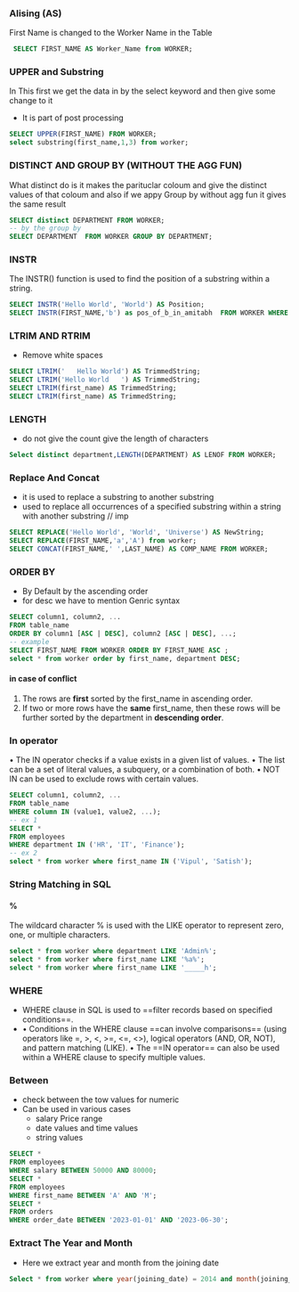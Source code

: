 ### Alising (AS)
First Name is changed to the Worker Name in the Table 
```SQL
 SELECT FIRST_NAME AS Worker_Name from WORKER;
```
### UPPER and Substring 
In This first we get the data in by the select keyword and then give some change to it
- It is part of post processing 
```sql
SELECT UPPER(FIRST_NAME) FROM WORKER;
select substring(first_name,1,3) from worker;
```
### DISTINCT  AND GROUP BY (WITHOUT THE AGG FUN)
What distinct do is it makes the parituclar coloum and give the distinct values of that coloum and also if we appy Group by without agg fun it gives the same result 
```sql
SELECT distinct DEPARTMENT FROM WORKER;
-- by the group by
SELECT DEPARTMENT  FROM WORKER GROUP BY DEPARTMENT;
```

### INSTR
The INSTR() function is used to find the position of a substring within a string.
```SQL
SELECT INSTR('Hello World', 'World') AS Position;
SELECT INSTR(FIRST_NAME,'b') as pos_of_b_in_amitabh  FROM WORKER WHERE first_name = 'Amitabh';

```

### LTRIM AND RTRIM 
- Remove white spaces 
```sql
SELECT LTRIM('   Hello World') AS TrimmedString;
SELECT LTRIM('Hello World   ') AS TrimmedString;
SELECT LTRIM(first_name) AS TrimmedString;
SELECT LTRIM(first_name) AS TrimmedString;
```
### LENGTH 
- do not give the count give the length of characters 
```sql
Select distinct department,LENGTH(DEPARTMENT) AS LENOF FROM WORKER;
```
### Replace  And Concat 
- it is used to replace a substring to another substring
- used to replace all occurrences of a specified substring within a string with another substring // imp 
```sql
SELECT REPLACE('Hello World', 'World', 'Universe') AS NewString;
SELECT REPLACE(FIRST_NAME,'a','A') from worker;
SELECT CONCAT(FIRST_NAME,' ',LAST_NAME) AS COMP_NAME FROM WORKER;
```
### ORDER BY 
- By Default by the ascending order 
- for desc we have to mention 
Genric syntax
```sql
SELECT column1, column2, ...
FROM table_name
ORDER BY column1 [ASC | DESC], column2 [ASC | DESC], ...;
-- example 
SELECT FIRST_NAME FROM WORKER ORDER BY FIRST_NAME ASC ; 
select * from worker order by first_name, department DESC;
```
#### in case of conflict 
1. The rows are **first** sorted by the first_name in ascending order.
2. If two or more rows have the **same** first_name, then these rows will be further sorted by the department in **descending order**.

### In operator 

• The IN operator checks if a value exists in a given list of values.
• The list can be a set of literal values, a subquery, or a combination of both.
• NOT IN can be used to exclude rows with certain values.
```sql
SELECT column1, column2, ...
FROM table_name
WHERE column IN (value1, value2, ...);
-- ex 1
SELECT * 
FROM employees
WHERE department IN ('HR', 'IT', 'Finance');
-- ex 2
select * from worker where first_name IN ('Vipul', 'Satish');
```

### String Matching in SQL
#### % 
The wildcard character % is used with the LIKE operator to represent zero, one, or multiple characters.
```sql
select * from worker where department LIKE 'Admin%';
select * from worker where first_name LIKE '%a%';
select * from worker where first_name LIKE '_____h';
```
### WHERE 
- WHERE clause in SQL is used to ==filter records based on specified conditions==. 
- • Conditions in the WHERE clause ==can involve comparisons== (using operators like =, >, <, >=, <=, <>), logical operators (AND, OR, NOT), and pattern matching (LIKE).
• The ==IN operator== can also be used within a WHERE clause to specify multiple values.

### Between 
- check between the tow values for numeric 
- Can be used in various cases 
   - salary Price range 
   - date values and time values 
   - string values 
```sql 
SELECT * 
FROM employees
WHERE salary BETWEEN 50000 AND 80000;
SELECT * 
FROM employees
WHERE first_name BETWEEN 'A' AND 'M';
SELECT * 
FROM orders
WHERE order_date BETWEEN '2023-01-01' AND '2023-06-30';
```

### Extract The Year and Month 
- Here we extract year and month from the joining date 
```sql
Select * from worker where year(joining_date) = 2014 and month(joining_date) = 02;
```